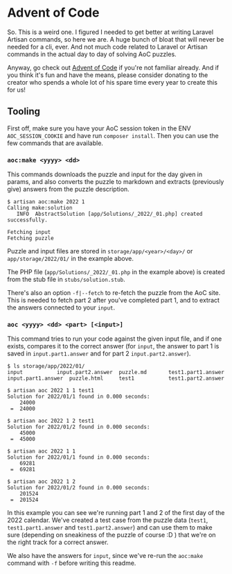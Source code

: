 # Advent of Code

So. This is a weird one. I figured I needed to get better at writing Laravel Artisan commands, so here we are. A huge bunch of bloat that will never be needed for a cli, ever. And not much code related to Laravel or Artisan commands in the actual day to day of solving AoC puzzles.

Anyway, go check out [Advent of Code](https://adventofcode.com/) if you're not familiar already. And if you think it's fun and have the means, please consider donating to the creator who spends a whole lot of his spare time every year to create this for us!

## Tooling

First off, make sure you have your AoC session token in the ENV `AOC_SESSION_COOKIE` and have run `composer install`. Then you can use the few commands that are available.

### `aoc:make <yyyy> <dd>`

This commands downloads the puzzle and input for the day given in params, and also converts the puzzle to markdown and extracts (previously give) answers from the puzzle description.

```shell
$ artisan aoc:make 2022 1
Calling make:solution
   INFO  AbstractSolution [app/Solutions/_2022/_01.php] created successfully.

Fetching input
Fetching puzzle
```

Puzzle and input files are stored in `storage/app/<year>/<day>/` or `app/storage/2022/01/` in the example above.

The PHP file (`app/Solutions/_2022/_01.php` in the example above) is created from the stub file in `stubs/solution.stub`.

There's also an option `-f|--fetch` to re-fetch the puzzle from the AoC site. This is needed to fetch part 2 after you've completed part 1, and to extract the answers connected to your `input`.

### `aoc <yyyy> <dd> <part> [<input>]`

This command tries to run your code against the given input file, and if one exists, compares it to the correct answer (for `input`, the answer to part 1 is saved in `input.part1.answer` and for part 2 `input.part2.answer`).

```shell
$ ls storage/app/2022/01/
input			input.part2.answer	puzzle.md		test1.part1.answer
input.part1.answer	puzzle.html		test1			test1.part2.answer

$ artisan aoc 2022 1 1 test1
Solution for 2022/01/1 found in 0.000 seconds:
	24000
 =	24000

$ artisan aoc 2022 1 2 test1
Solution for 2022/01/2 found in 0.000 seconds:
	45000
 =	45000

$ artisan aoc 2022 1 1
Solution for 2022/01/1 found in 0.000 seconds:
	69281
 =	69281

$ artisan aoc 2022 1 2
Solution for 2022/01/2 found in 0.000 seconds:
	201524
 =	201524
```

In this example you can see we're running part 1 and 2 of the first day of the 2022 calendar. We've created a test case from the puzzle data (`test1`, `test1.part1.answer` and `test1.part2.answer`) and can use them to make sure (depending on sneakiness of the puzzle of course :D ) that we're on the right track for a correct answer.

We also have the answers for `input`, since we've re-run the `aoc:make` command with `-f` before writing this readme.
